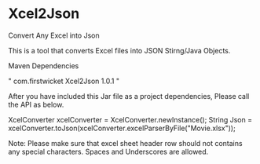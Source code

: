 # Xcel2Json
Convert Any Excel into Json

This is a tool that converts Excel files into JSON Stirng/Java Objects.

Maven Dependencies

"<dependency>
    <groupId>com.firstwicket</groupId>
    <artifactId>Xcel2Json</artifactId>
    <version>1.0.1</version>
</dependency>"

After you have included this Jar file as a project dependencies, Please call the API as below.

  XcelConverter xcelConverter = XcelConverter.newInstance();
  String Json = xcelConverter.toJson(xcelConverter.excelParserByFile("Movie.xlsx"));


Note: Please make sure that excel sheet header row should not contains any special characters. Spaces and Underscores are allowed.
